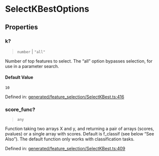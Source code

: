 # SelectKBestOptions

## Properties

### k?

> `number` \| `"all"`

Number of top features to select. The “all” option bypasses selection, for use in a parameter search.

#### Default Value

`10`

Defined in:  [generated/feature\_selection/SelectKBest.ts:416](https://github.com/transitive-bullshit/scikit-learn-ts/blob/b59c1ff/packages/sklearn/src/generated/feature_selection/SelectKBest.ts#L416)

### score\_func?

> `any`

Function taking two arrays X and y, and returning a pair of arrays (scores, pvalues) or a single array with scores. Default is f\_classif (see below “See Also”). The default function only works with classification tasks.

Defined in:  [generated/feature\_selection/SelectKBest.ts:409](https://github.com/transitive-bullshit/scikit-learn-ts/blob/b59c1ff/packages/sklearn/src/generated/feature_selection/SelectKBest.ts#L409)
